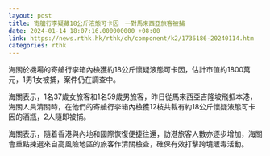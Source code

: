 ```yaml
---
layout: post
title: 寄艙行李疑藏18公斤液態可卡因　一對馬來西亞旅客被捕
date: 2024-01-14 18:07:16.000000000 +08:00
link: https://news.rthk.hk/rthk/ch/component/k2/1736186-20240114.htm
categories: rthk
---
```


海關於機場的寄艙行李箱內檢獲約18公斤懷疑液態可卡因，估計市值約1800萬元，1男1女被捕，案件仍在調查中。

海關表示，1名37歲女旅客和1名59歲男旅客，昨日從馬來西亞吉隆坡飛抵本港，海關人員清關時，在他們的寄艙行李箱內檢獲12枝共載有約18公斤懷疑液態可卡因的酒瓶，2人隨即被捕。

海關表示，隨着香港與內地和國際恢復便捷往還，訪港旅客人數亦逐步增加，海關會重點揀選來自高風險地區的旅客作清關檢查，確保有效打擊跨境販毒活動。
